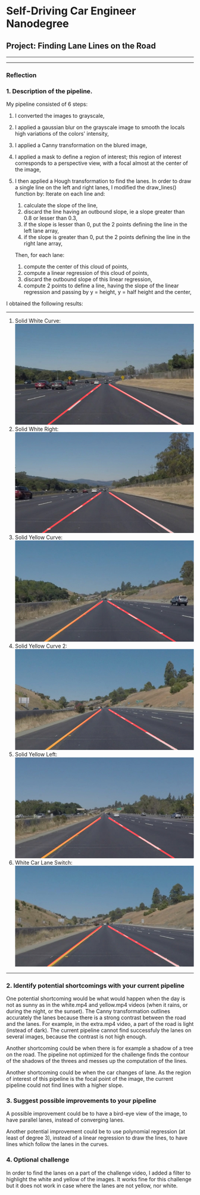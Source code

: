 
# Self-Driving Car Engineer Nanodegree


## Project: **Finding Lane Lines on the Road** 

---

[//]: # (Image References)

[image1]: ./examples/grayscale.jpg "Grayscale"

[solidWhiteCurve]: ./test_images/fl_solidWhiteCurve.jpg "Solid White Curve"
[solidWhiteRight]: ./test_images/fl_solidWhiteRight.jpg "Solid White Right"
[solidYellowCurve]: ./test_images/fl_solidYellowCurve.jpg "Solid Yellow Curve"
[solidYellowCurve2]: ./test_images/fl_solidYellowCurve2.jpg "Solid Yellow Curve 2"
[solidYellowLeft]: ./test_images/fl_solidYellowLeft.jpg "Solid Yellow Left"
[whiteCarLaneSwitch]: ./test_images/fl_whiteCarLaneSwitch.jpg "White Car Lane Switch"

---

### Reflection

### 1. Description of the pipeline.

My pipeline consisted of 6 steps:
1. I converted the images to grayscale,
2. I applied a gaussian blur on the grayscale image to smooth the locals high variations of the colors' intensity,
3. I applied a Canny transformation on the blured image,
4. I applied a mask to define a region of interest; this region of interest corresponds to a perspective view, with a focal almost at the center of the image,
5. I then applied a Hough transformation to find the lanes.
In order to draw a single line on the left and right lanes, I modified the draw_lines() function by:
    Iterate on each line and:
    1. calculate the slope of the line,
    2. discard the line having an outbound slope, ie a slope greater than 0.8 or lesser than 0.3,
    3. if the slope is lesser than 0, put the 2 points defining the line in the left lane array,
    4. if the slope is greater than 0, put the 2 points defining the line in the right lane array,
    
    Then, for each lane:
    1. compute the center of this cloud of points,
    2. compute a linear regression of this cloud of points,
    3. discard the outbound slope of this linear regression,
    4. compute 2 points to define a line, having the slope of the linear regression and passing by y = height, y = half height and the center,
    

I obtained the following results:

---

1. Solid White Curve: ![Solid White Curve][solidWhiteCurve]
2. Solid White Right: ![Solid White Right][solidWhiteRight]
3. Solid Yellow Curve: ![Solid Yellow Curve][solidYellowCurve]
4. Solid Yellow Curve 2: ![Solid Yellow Curve 2][solidYellowCurve2]
5. Solid Yellow Left: ![Solid Yellow Left][solidYellowLeft]
6. White Car Lane Switch: ![White Car Lane Switch][whiteCarLaneSwitch]

---


### 2. Identify potential shortcomings with your current pipeline


One potential shortcoming would be what would happen when the day is not as sunny as in the white.mp4 and yellow.mp4 videos (when it rains, or during the night, or the sunset). The Canny transformation outlines accurately the lanes because there is a strong contrast between the road and the lanes. For example, in the extra.mp4 video, a part of the road is light (instead of dark). The current pipeline cannot find successfuly the lanes on several images, because the contrast is not high enough.

Another shortcoming could be when there is for example a shadow of a tree on the road. The pipeline not optimized for the challenge finds the contour of the shadows of the threes and messes up the computation of the lines.

Another shortcoming could be when the car changes of lane. As the region of interest of this pipeline is the focal point of the image, the current pipeline could not find lines with a higher slope.


### 3. Suggest possible improvements to your pipeline

A possible improvement could be to have a bird-eye view of the image, to have parallel lanes, instead of converging lanes.

Another potential improvement could be to use polynomial regression (at least of degree 3), instead of a linear regression to draw the lines, to have lines which follow the lanes in the curves.


### 4. Optional challenge

In order to find the lanes on a part of the challenge video, I added a filter to highlight the white and yellow of the images.
It works fine for this challenge but it does not work in case where the lanes are not yellow, nor white.


```python

```
